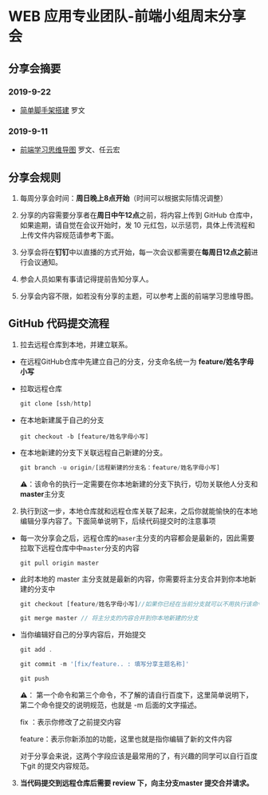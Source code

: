 # WEB 应用专业团队-前端小组周末分享会

##  分享会摘要
### 2019-9-22
+ [简单脚手架搭建](https://github.com/PzhuWebTeam/WEB-Front-Share/blob/master/2019-9-11/%E5%8D%83%E5%91%B3/%E8%84%9A%E6%89%8B%E6%9E%B6%E5%AD%A6%E4%B9%A0.md) 罗文

### 2019-9-11

+ [前端学习思维导图](https://www.processon.com/view/link/5d428272e4b065dc42ba52e9)  罗文、任云宏

##  分享会规则 

1. 每周分享会时间：**周日晚上8点开始**（时间可以根据实际情况调整）

2. 分享的内容需要分享者在**周日中午12点**之前，将内容上传到 GitHub 仓库中，如果逾期，请自觉在会议开始时，发 10 元红包，以示惩罚，具体上传流程和上传文件内容规范请参考下面。

3. 分享会将在**钉钉**中以直播的方式开始，每一次会议都需要在**每周日12点之前**进行会议通知。

4. 参会人员如果有事请记得提前告知分享人。

5. 分享会内容不限，如若没有分享的主题，可以参考上面的前端学习思维导图。


##  GitHub 代码提交流程

1. 拉去远程仓库到本地，并建立联系。

+ 在远程GitHub仓库中先建立自己的分支，分支命名统一为 **feature/姓名字母小写**

+ 拉取远程仓库

  ```javascript
  git clone [ssh/http]
  ```

+ 在本地新建属于自己的分支

  ```
  git checkout -b [feature/姓名字母小写]
  ```

+ 在本地新建的分支下关联远程自己新建的分支。

  ```javascript
  git branch -u origin/[远程新建的分支名：feature/姓名字母小写]
  ```

  ⚠️：该命令的执行一定需要在你本地新建的分支下执行，切勿关联他人分支和**master**主分支

2. 执行到这一步，本地仓库就和远程仓库关联了起来，之后你就能愉快的在本地编辑分享内容了。下面简单说明下，后续代码提交时的注意事项

+ 每一次分享会之后，远程仓库的`maser`主分支的内容都会是最新的，因此需要拉取下远程仓库中中`master`分支的内容

  ```
  git pull origin master
  ```

+ 此时本地的 master 主分支就是最新的内容，你需要将主分支合并到你本地新建的分支中

  ```javascript
  git checkout [feature/姓名字母小写]//如果你已经在当前分支就可以不用执行该命令
  
  git merge master // 将主分支的内容合并到你本地新建的分支
  ```

+ 当你编辑好自己的分享内容后，开始提交

  ```javascript
  git add . 
  
  git commit -m '[fix/feature.. : 填写分享主题名称]' 
  
  git push
  ```

  ⚠️： 第一个命令和第三个命令，不了解的请自行百度下，这里简单说明下，第二个命令提交的说明规范，也就是 -m 后面的文字描述。 

  fix ：表示你修改了之前提交内容

  feature：表示你新添加的功能，这里也就是指你编辑了新的文件内容

  对于分享会来说，这两个字段应该是最常用的了，有兴趣的同学可以自行百度下git 的提交内容规范。

3. **当代码提交到远程仓库后需要 review 下，向主分支master 提交合并请求。**



 


